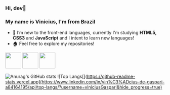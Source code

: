 <link rel="stylesheet" href="https://cdn.jsdelivr.net/gh/devicons/devicon@v2.15.1/devicon.min.css">

### Hi, dev👋
### My name is Vinicius, I'm from Brazil 
- 🌱 I’m new to the front-end languages, currently I'm studying <strong>HTML5, CSS3</strong> and <strong>JavaScript</strong> and I intent to learn new languages!
- 🏠 Feel free to explore my repositories!
<div>
<img width="50px" src="https://cdn.jsdelivr.net/gh/devicons/devicon/icons/javascript/javascript-original.svg" /> <!-- JAVASCRIPT -->
<img width="50px" src="https://cdn.jsdelivr.net/gh/devicons/devicon/icons/html5/html5-original.svg" /> <!-- JAVASCRIPT -->
<img width="50px" src="https://cdn.jsdelivr.net/gh/devicons/devicon/icons/css3/css3-original.svg" /> <!-- CSS -->
</div>

![Anurag's GitHub stats](https://github-readme-stats.vercel.app/api?username=viniciusGaspari&show_icons=true&theme=dark)
![Top Langs[](https://github-readme-stats.vercel.app](https://www.linkedin.com/in/vin%C3%ADcius-de-gaspari-a84164195/api/top-langs/?username=viniciusGaspari&hide_progress=true)



